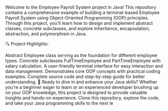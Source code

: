 Welcome to the Employee Payroll System project in Java! This repository contains a comprehensive example of building a terminal-based Employee Payroll System using Object-Oriented Programming (OOP) principles. Through this project, you'll learn how to design and implement abstract classes, concrete subclasses, and explore inheritance, encapsulation, abstraction, and polymorphism in Java.

🔍 Project Highlights:

Abstract Employee class serving as the foundation for different employee types.
Concrete subclasses FullTimeEmployee and PartTimeEmployee with salary calculation.
A user-friendly terminal interface for easy interaction and data management.
Demonstrates core OOP concepts with practical coding examples.
Complete source code and step-by-step guide for better understanding.
🚀 Ready to dive in and enhance your Java skills? Whether you're a beginner eager to learn or an experienced developer brushing up on your OOP knowledge, this project is designed to provide valuable insights and hands-on experience. Clone this repository, explore the code, and take your Java programming skills to the next le

